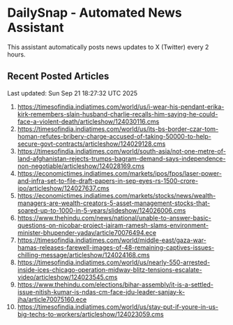 # DailySnap - Automated News Assistant

This assistant automatically posts news updates to X (Twitter) every 2 hours.

## Recent Posted Articles

Last updated: Sun Sep 21 18:27:32 UTC 2025

1. https://timesofindia.indiatimes.com/world/us/i-wear-his-pendant-erika-kirk-remembers-slain-husband-charlie-recalls-him-saying-he-could-face-a-violent-death/articleshow/124030116.cms
2. https://timesofindia.indiatimes.com/world/us/its-bs-border-czar-tom-homan-refutes-bribery-charge-accused-of-taking-50000-to-help-secure-govt-contracts/articleshow/124029128.cms
3. https://timesofindia.indiatimes.com/world/south-asia/not-one-metre-of-land-afghanistan-rejects-trumps-bagram-demand-says-independence-non-negotiable/articleshow/124028169.cms
4. https://economictimes.indiatimes.com/markets/ipos/fpos/laser-power-and-infra-set-to-file-draft-papers-in-sep-eyes-rs-1500-crore-ipo/articleshow/124027637.cms
5. https://economictimes.indiatimes.com/markets/stocks/news/wealth-managers-are-wealth-creators-5-asset-management-stocks-that-soared-up-to-1000-in-5-years/slideshow/124026006.cms
6. https://www.thehindu.com/news/national/unable-to-answer-basic-questions-on-nicobar-project-jairam-ramesh-slams-environment-minister-bhupender-yadav/article70076494.ece
7. https://timesofindia.indiatimes.com/world/middle-east/gaza-war-hamas-releases-farewell-images-of-48-remaining-captives-issues-chilling-message/articleshow/124024168.cms
8. https://timesofindia.indiatimes.com/world/us/nearly-550-arrested-inside-ices-chicago-operation-midway-blitz-tensions-escalate-video/articleshow/124023545.cms
9. https://www.thehindu.com/elections/bihar-assembly/it-is-a-settled-issue-nitish-kumar-is-ndas-cm-face-jdu-leader-sanjay-k-jha/article70075160.ece
10. https://timesofindia.indiatimes.com/world/us/stay-put-if-youre-in-us-big-techs-to-workers/articleshow/124023059.cms

